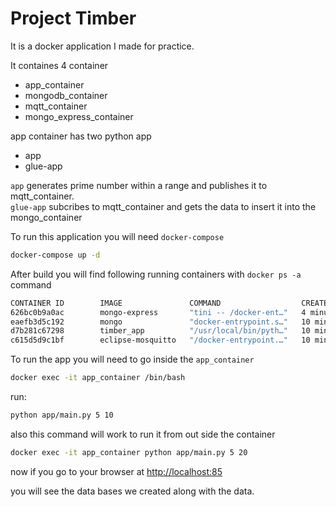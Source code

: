 # Project Timber

It is a docker application I made for practice.

It containes 4 container

* app_container
* mongodb_container
* mqtt_container
* mongo_express_container


app container has two python app 

* app
* glue-app

`app` generates prime number within a range and publishes it to mqtt_container.  
`glue-app` subcribes to mqtt_container and gets the data to insert it into the mongo_container

To run this application you will need `docker-compose`

```bash
docker-compose up -d
```
After build you will find following running containers with `docker ps -a` command

```bash
CONTAINER ID        IMAGE               COMMAND                  CREATED             STATUS              PORTS                      NAMES
626bc0b9a0ac        mongo-express       "tini -- /docker-ent…"   4 minutes ago       Up 4 minutes        0.0.0.0:85->8081/tcp       mongo_express_container
eaefb3d5c192        mongo               "docker-entrypoint.s…"   10 minutes ago      Up 5 minutes        0.0.0.0:32808->27017/tcp   mongodb_container
d7b281c67298        timber_app          "/usr/local/bin/pyth…"   10 minutes ago      Up 5 minutes                                   app_container
c615d5d9c1bf        eclipse-mosquitto   "/docker-entrypoint.…"   10 minutes ago      Up 5 minutes        0.0.0.0:32807->1883/tcp    mqtt_container
```

To run the app you will need to go inside the `app_container`

```bash
docker exec -it app_container /bin/bash
```

run:

```bash
python app/main.py 5 10
```

also this command will work to run it from out side the container

```bash
docker exec -it app_container python app/main.py 5 20
```

now if you go to your browser at [http://localhost:85](http://localhost:85)  

you will see the data bases we created along with the data. 